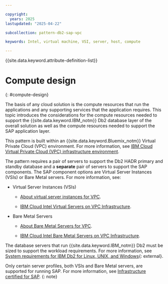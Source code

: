 ```yaml
---

copyright:
  years: 2025
lastupdated: "2025-04-22"

subcollection: pattern-db2-sap-vpc

keywords: Intel, virtual machine, VSI, server, host, compute

---
```


{{site.data.keyword.attribute-definition-list}}

# Compute design
{: #compute-design}

The basis of any cloud solution is the compute resources that run the applications and any supporting services that the application requires. This topic introduces the considerations for the compute resources needed to support the {{site.data.keyword.IBM_notm}} Db2 database layer of the overall solution as well as the compute resources needed to support the SAP application layer.

This pattern is built within an {{site.data.keyword.Bluemix_notm}} Virtual Private Cloud (VPC) environment. For more information, see [IBM Cloud Virtual Private Cloud (VPC) infrastructure environment](/docs/sap?topic=sap-vpc-env-introduction).

The pattern requires a pair of servers to support the Db2 HADR primary and standby database and a **separate** pair of servers to support the SAP components. The SAP component options are Virtual Server Instances (VSIs) or Bare Metal servers. For more information, see:

* Virtual Server Instances (VSIs)

    * [About virtual server instances for VPC](/docs/vpc?topic=vpc-about-advanced-virtual-servers).

    * [IBM Cloud Intel Virtual Servers on VPC Infrastructure](/docs/sap?topic=sap-fast-path-site-map-intel-vs-gen2).

* Bare Metal Servers

    * [About Bare Metal Servers for VPC](/docs/vpc?topic=vpc-about-bare-metal-servers).

    * [IBM Cloud Intel Bare Metal Servers on VPC Infrastructure](/docs/sap?topic=sap-fast-path-site-map-intel-bm-vpc).

The database servers that run {{site.data.keyword.IBM_notm}} Db2 must be sized to support the workload requirements. For more information, see [System requirements for IBM Db2 for Linux, UNIX, and Windows](https://www.ibm.com/support/pages/system-requirements-ibm-db2-linux-unix-and-windows){: external}.

Only certain server profiles, both VSIs and Bare Metal servers, are supported for running SAP. For more information, see [Infrastructure certified for SAP](/docs/sap?topic=sap-iaas-offerings).
{: note}

